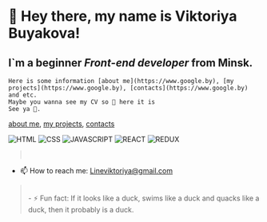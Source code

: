 # 👋 Hey there, my name is **Viktoriya Buyakova**!
## I`m a beginner *Front-end developer* from Minsk.

```
Here is some information [about me](https://www.google.by), [my projects](https://www.google.by), [contacts](https://www.google.by) and etc.
Maybe you wanna see my CV so 📝 here it is
See ya 👋.
```
[about me](https://www.google.by), [my projects](https://www.google.by), [contacts](https://www.google.by)

![HTML](https://img.shields.io/badge/-HTML-black?style=for-badge&logo=html5)
![CSS](https://img.shields.io/badge/-CSS-090909?style=for-badge&logo=css3)
![JAVASCRIPT](https://img.shields.io/badge/-JAVASCRIPT-090909?style=for-badge&logo=javascript)
![REACT](https://img.shields.io/badge/-REACT-090909?style=for-badge&logo=react)
![REDUX](https://img.shields.io/badge/-REDUX-090909?style=for-badge&logo=redux)
></br>
<!--![](https://img.shields.io/badge/ail_me:-informational?style=for-badge&logo=gmail) -->
- 📫 How to reach me: Lineviktoriya@gmail.com

<!--
**Feralwater/Feralwater** is a ✨ _special_ ✨ repository because its `README.md` (this file) appears on your GitHub profile.

Here are some ideas to get you started:

- 🔭 I’m currently working on ...
- 🌱 I’m currently learning ...
- 👯 I’m looking to collaborate on ...
- 🤔 I’m looking for help with ...
- 💬 Ask me about ...
 
- 😄 Pronouns: ...

-->
></br>
> - ⚡ Fun fact: If it looks like a duck, swims like a duck and quacks like a duck, then it probably is a duck.
